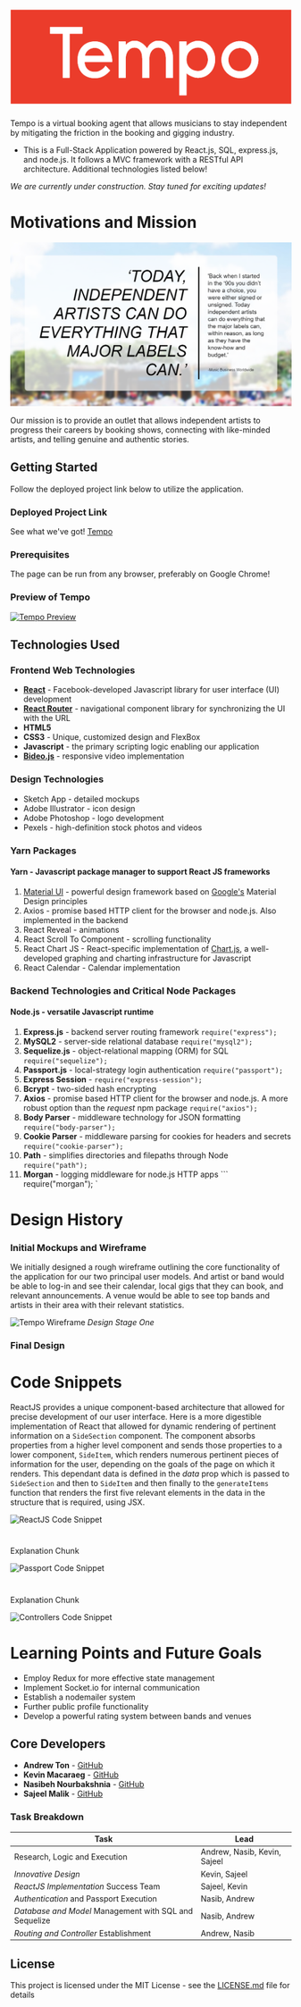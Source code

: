 # [![Tempo Preview](./client/public/assets/box-logo.png "Tempo")](tempomusic.herokuapp.com)

Tempo is a virtual booking agent that allows musicians to stay independent by mitigating the friction in the booking and gigging industry.

* This is a Full-Stack Application powered by React.js, SQL, express.js, and node.js. It follows a MVC framework with a RESTful API architecture. Additional technologies listed below!

*We are currently under construction. Stay tuned for exciting updates!*

# Motivations and Mission

![New Wave of Independent Artists](./client/public/assets/independentArtists.PNG "Independent Artists")

Our mission is to provide an outlet that allows independent artists to progress their careers by booking shows, connecting with like-minded artists, and telling genuine and authentic stories.

## Getting Started

Follow the deployed project link below to utilize the application.

### Deployed Project Link
<!-- make a link to the deployed site -->
 
See what we've got! [Tempo](tempomusic.herokuapp.com)

### Prerequisites

The page can be run from any browser, preferably on Google Chrome!

### Preview of Tempo
<!-- take a picture of the image and add it into the readme  -->
[![Tempo Preview](./client/public/assets/preview.gif "Tempo")](tempomusic.herokuapp.com)


## Technologies Used

### Frontend Web Technologies
* [**React**](https://reactjs.org/) - Facebook-developed Javascript library for user interface (UI) development
* [**React Router**](https://reacttraining.com/react-router/) - navigational component library for synchronizing the UI with the URL
* **HTML5**
* **CSS3** - Unique, customized design and FlexBox
* **Javascript** - the primary scripting logic enabling our application
* [**Bideo.js**](https://github.com/rishabhp/bideo.js?utm_source=hashnode.com) - responsive video implementation

### Design Technologies
* Sketch App - detailed mockups
* Adobe Illustrator - icon design
* Adobe Photoshop - logo development
* Pexels - high-definition stock photos and videos

### Yarn Packages

#### Yarn - Javascript package manager to support React JS frameworks
1. [Material UI](https://material-ui.com/) - powerful design framework based on [Google's](https://google.com) Material Design principles
2. Axios - promise based HTTP client for the browser and node.js. Also implemented in the backend
3. React Reveal - animations
4. React Scroll To Component - scrolling functionality
5. React Chart JS - React-specific implementation of [Chart.js](), a well-developed graphing and charting infrastructure for Javascript
6. React Calendar - Calendar implementation


### Backend Technologies and Critical Node Packages

#### Node.js - versatile Javascript runtime 
1. **Express.js** - backend server routing framework
```require("express");```
2. **MySQL2** - server-side relational database 
```require("mysql2");```
3. **Sequelize.js** - object-relational mapping (ORM) for SQL
```require("sequelize");```
4. **Passport.js** - local-strategy login authentication
```require("passport");```
5. **Express Session** - 
```require("express-session");```
6. **Bcrypt** - two-sided hash encrypting
7. **Axios** - promise based HTTP client for the browser and node.js. A more robust option than the *request* npm package
```require("axios");```
8. **Body Parser** - middleware technology for JSON formatting
``` require("body-parser"); ```
9. **Cookie Parser** - middleware parsing for cookies for headers and secrets
``` require("cookie-parser"); ```
10. **Path** - simplifies directories and filepaths through Node
``` require("path"); ```
11. **Morgan** - logging middleware for node.js HTTP apps
``` require("morgan"); `

# Design History 

### Initial Mockups and Wireframe

We initially designed a rough wireframe outlining the core functionality of the application for our two principal user models. And artist or band would be able to log-in and see their calendar, local gigs that they can book, and relevant announcements. A venue would be able to see top bands and artists in their area with their relevant statistics. 

![Tempo Wireframe](./client/public/assets/TempoWF.PNG  "Mockup")
*Design Stage One*

### Final Design 


# Code Snippets
<!-- put snippets of code inside ``` ``` so it will look like code -->
<!-- if you want to put blockquotes use a > -->

ReactJS provides a unique component-based architecture that allowed for precise development of our user interface. Here is a more digestible implementation of React that allowed for dynamic rendering of pertinent information on a `SideSection` component. The component absorbs properties from a higher level component and sends those properties to a lower component, `SideItem`, which renders numerous pertinent pieces of information for the user, depending on the goals of the page on which it renders. This dependant data is defined in the *data* prop which is passed to `SideSection` and then to `SideItem` and then finally to the `generateItems` function that renders the first five relevant elements in the data in the structure that is required, using JSX.

![ReactJS Code Snippet](./client/public/assets/ReactSnippet.PNG "ReactJS")
#
Explanation Chunk

![Passport Code Snippet](./client/public/assets/passportSnippet.PNG "Passport")

#
Explanation Chunk

![Controllers Code Snippet](./client/public/assets/controllersSnippet.PNG "Database Controllers")


# Learning Points and Future Goals
<!-- Learning points where you would write what you thought was helpful -->
* Employ Redux for more effective state management 
* Implement Socket.io for internal communication 
* Establish a nodemailer system
* Further public profile functionality
* Develop a powerful rating system between bands and venues

## Core Developers

* **Andrew Ton** - [GitHub](https://github.com/atton88)
* **Kevin Macaraeg** - [GitHub](https://github.com/NasibNia)
* **Nasibeh Nourbakshnia** - [GitHub](https://github.com/everysf)
* **Sajeel Malik** - [GitHub](https://github.com/sajeelmalik)

### Task Breakdown

| Task                                                                     | Lead                        |
|--------------------------------------------------------------------------|-----------------------------|
| Research, Logic and Execution                                    | Andrew, Nasib, Kevin, Sajeel |
| *Innovative Design*                                                  | Kevin, Sajeel                |
| *ReactJS Implementation* Success Team                                             | Sajeel, Kevin                |
| *Authentication* and Passport Execution                                         | Nasib, Andrew                     |
| *Database and Model* Management with SQL and Sequelize                                             | Nasib, Andrew                       |
| *Routing and Controller* Establishment                                         | Andrew, Nasib                      |


## License

This project is licensed under the MIT License - see the [LICENSE.md](LICENSE.md) file for details